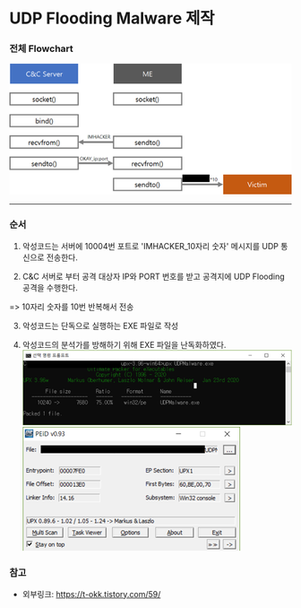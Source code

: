 # UDP Flooding Malware 제작

### 전체 Flowchart

![Alt text](/image/flow.png)
* * *
### 순서
1) 악성코드는 서버에 10004번 포트로 'IMHACKER_10자리 숫자' 메시지를 UDP 통신으로 전송한다.

2) C&C 서버로 부터 공격 대상자 IP와 PORT 번호를 받고 공격지에 UDP Flooding 공격을 수행한다.

=> 10자리 숫자를 10번 반복해서 전송

3) 악성코드는 단독으로 실행하는 EXE 파일로 작성

4) 악성코드의 분석가를 방해하기 위해 EXE 파일을 난독화하였다.
![Alt text](/image/udp.png)
![Alt text](/image/peid.png)



### 참고
* 외부링크: <https://t-okk.tistory.com/59/>

